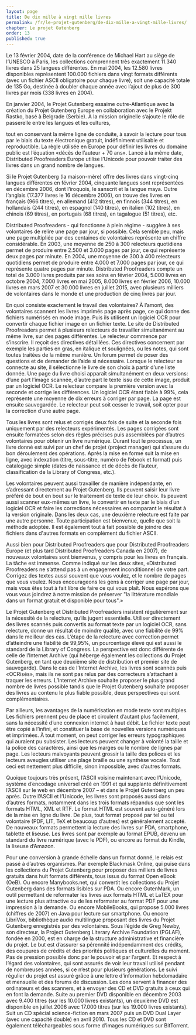 ```yaml
---
layout: page
title: De dix mille à vingt mille livres
permalink: /fr/le-projet-gutenberg/de-dix-mille-a-vingt-mille-livres/
chapter: Le projet Gutenberg
order: 13
published: true
---
```

<p>Le 13 février 2004, date de la conférence de Michael Hart au siège de l’UNESCO à Paris, les collections comprennent très exactement 11.340 livres dans 25 langues différentes. En mai 2004, les 12.580 livres disponibles représentent 100.000 fichiers dans vingt formats différents (avec un fichier ASCII obligatoire pour chaque livre), soit une capacité totale de 135 Go, destinée à doubler chaque année avec l’ajout de plus de 300 livres par mois (338 livres en 2004).</p>

<p>En janvier 2004, le Projet Gutenberg essaime outre-Atlantique avec la création du Projet Gutenberg Europe en collaboration avec le Projekt Rastko, basé à Belgrade (Serbie). À la mission originelle s’ajoute le rôle de passerelle entre les langues et les cultures,</p>

<p>tout en conservant la même ligne de conduite, à savoir la lecture pour tous par le biais du texte électronique gratuit, indéfiniment utilisable et reproductible. La règle utilisée en Europe pour définir les livres du domaine public est l’équation «décès de l’auteur + 70 ans». Lancé à la même date, Distributed Proofreaders Europe utilise l’Unicode pour pouvoir traiter des livres dans un grand nombre de langues.</p>

<p>Si le Projet Gutenberg (la maison-mère) offre des livres dans vingt-cinq langues différentes en février 2004, cinquante langues sont représentées en décembre 2006, dont l’iroquois, le sanscrit et la langue maya. Outre l’anglais (17.377 livres le 16 décembre 2006), on trouve des livres en français (966 titres), en allemand (412 titres), en finnois (344 titres), en hollandais (244 titres), en espagnol (140 titres), en italien (102 titres), en chinois (69 titres), en portugais (68 titres), en tagalogue (51 titres), etc.</p>

<p>Distributed Proofreaders - qui fonctionne à plein régime - suggère à ses volontaires de relire une page par jour, si possible. Cela semble peu, mais une page multipliée par des centaines de volontaires représente un chiffre considérable. En 2003, une moyenne de 250 à 300 relecteurs quotidiens permet de produire entre 2.500 et 3.000 pages par jour, ce qui représente deux pages par minute. En 2004, une moyenne de 300 à 400 relecteurs quotidiens permet de produire entre 4.000 et 7.000 pages par jour, ce qui représente quatre pages par minute. Distributed Proofreaders compte un total de 3.000 livres produits par ses soins en février 2004, 5.000 livres en octobre 2004, 7.000 livres en mai 2005, 8.000 livres en février 2006, 10.000 livres en mars 2007 et 30.000 livres en juillet 2015, avec plusieurs milliers de volontaires dans le monde et une production de cinq livres par jour.</p>

<p>En quoi consiste exactement le travail des volontaires? À l’amont, des volontaires scannent les livres imprimés page après page, ce qui donne des fichiers numérisés en mode image. Puis ils utilisent un logiciel OCR pour convertir chaque fichier image en un fichier texte. Le site de Distributed Proofreaders permet à plusieurs relecteurs de travailler simultanément au même livre, sur des pages différentes. Le relecteur commence par s’inscrire. Il reçoit des directives détaillées. Ces directives concernent par exemple les parties en gras, en italique et soulignées, ou les notes, qui sont toutes traitées de la même manière. Un forum permet de poser des questions et de demander de l’aide si nécessaire. Lorsque le relecteur se connecte au site, il sélectionne le livre de son choix à partir d’une liste donnée. Une page du livre choisi apparaît simultanément en deux versions: d’une part l’image scannée, d’autre part le texte issu de cette image, produit par un logiciel OCR. Le relecteur compare la première version avec la seconde et corrige les différences. Un logiciel OCR étant fiable à 99%, cela représente une moyenne de dix erreurs à corriger par page. La page est ensuite sauvegardée. Le relecteur peut soit cesser le travail, soit opter pour la correction d’une autre page.</p>

<p>Tous les livres sont relus et corrigés deux fois de suite et la seconde fois uniquement par des relecteurs expérimentés. Les pages corrigées sont ensuite formatées selon des règles précises puis assemblées par d’autres volontaires pour obtenir un livre numérique. Durant tout le processus, un livre donné est suivi par un chef de projet (project manager) qui s’assure du bon déroulement des opérations. Après la mise en forme suit la mise en ligne, avec indexation (titre, sous-titre, numéro de l’ebook et format) puis catalogage simple (dates de naissance et de décès de l’auteur, classification de la Library of Congress, etc.).</p>

<p>Les volontaires peuvent aussi travailler de manière indépendante, en s’adressant directement au Projet Gutenberg. Ils peuvent saisir leur livre préféré de bout en bout sur le traitement de texte de leur choix. Ils peuvent aussi scanner eux-mêmes un livre, le convertir en texte par le biais d’un logiciel OCR et faire les corrections nécessaires en comparant le résultat à la version originale. Dans les deux cas, une deuxième relecture est faite par une autre personne. Toute participation est bienvenue, quelle que soit la méthode adoptée. Il est également tout à fait possible de joindre des fichiers dans d'autres formats en complément du fichier ASCII.</p>

<p>Aussi bien pour Distributed Proofreaders que pour Distributed Proofreaders Europe (et plus tard Distributed Proofreaders Canada en 2007), de nouveaux volontaires sont bienvenus, y compris pour les livres en français. La tâche est immense. Comme indiqué sur les deux sites, «Distributed Proofreaders ne s’attend pas à un engagement inconditionnel de votre part. Corrigez des textes aussi souvent que vous voulez, et le nombre de pages que vous voulez. Nous encourageons les gens à corriger une page par jour, mais vous êtes tout à fait libre de faire ce qui vous plaît. Nous espérons que vous vous joindrez à notre mission de préserver "la littérature mondiale dans un format gratuit et disponible pour tous".»</p>

<p>Le Projet Gutenberg et Distributed Proofreaders insistent régulièrement sur la nécessité de la relecture, qu’ils jugent essentielle. Utiliser directement des livres scannés puis convertis au format texte par un logiciel OCR, sans relecture, donne un résultat de moindre qualité, avec une fiabilité de 99% dans le meilleur des cas. L’étape de la relecture avec correction permet d’atteindre une fiabilité de 99,95%, un pourcentage élevé qui est aussi le standard de la Library of Congress. La perspective est donc différente de celle de l’Internet Archive (qui héberge également les collections du Projet Gutenberg, en tant que deuxième site de distribution et premier site de sauvegarde). Dans le cas de l’Internet Archive, les livres sont scannés puis «OCRisés», mais ils ne sont pas relus par des correcteurs s’attachant à traquer les erreurs. L’Internet Archive souhaite proposer le plus grand nombre de livres possible tandis que le Projet Gutenberg souhaite proposer des livres au contenu le plus fiable possible, deux perspectives qui sont complémentaires.</p>

<p>Par ailleurs, les avantages de la numérisation en mode texte sont multiples. Les fichiers prennent peu de place et circulent d’autant plus facilement, sans la nécessité d’une connexion internet à haut débit. Le fichier texte peut être copié à l’infini, et constituer la base de nouvelles versions numériques et imprimées. À tout moment, on peut corriger les erreurs typographiques qui auraient pu subsister. Les lecteurs peuvent changer à volonté la taille et la police des caractères, ainsi que les marges ou le nombre de lignes par page. Les lecteurs malvoyants peuvent grossir la taille des polices et les lecteurs aveugles utiliser une plage braille ou une synthèse vocale. Tout ceci est nettement plus difficile, sinon impossible, avec d’autres formats.</p>

<p>Quoique toujours très présent, l’ASCII voisine maintenant avec l’Unicode, système d’encodage universel créé en 1991 et qui supplante définitivement l’ASCII sur le web en décembre 2007 – et dans le Projet Gutenberg un peu après. Outre l’ASCII et l’Unicode, les livres sont proposés aussi dans d’autres formats, notamment dans les trois formats répandus que sont les formats HTML, XML et RTF. Le format HTML est souvent auto-généré lors de la mise en ligne du livre. De plus, tout format proposé par tel ou tel volontaire (PDF, LIT, TeX et beaucoup d’autres) est généralement accepté. De nouveaux formats permettent la lecture des livres sur PDA, smartphone, tablette et liseuse. Les livres sont par exemple au format EPUB, devenu un standard du livre numérique (avec le PDF), ou encore au format du Kindle, la liseuse d’Amazon.</p>

<p>Pour une conversion à grande échelle dans un format donné, le relais est passé à d’autres organismes. Par exemple Blackmask Online, qui puise dans les collections du Projet Gutenberg pour proposer des milliers de livres gratuits dans huit formats différents, tous issus du format Open eBook (OeB). Ou encore Manybooks.net, qui convertit les collections du Projet Gutenberg dans des formats lisibles sur PDA. Ou encore GutenMark, un outil permettant de reformater les livres aux formats HTML et LaTEX pour une lecture plus attractive ou de les reformater au format PDF pour une impression à la demande. Ou encore MobileBooks, qui propose 5.000 livres (chiffres de 2007) en Java pour lecture sur smartphone. Ou encore LibriVox, bibliothèque audio multilingue proposant des livres du Projet Gutenberg enregistrés par des volontaires. Sous l’égide de Greg Newby, son directeur, la Project Gutenberg Literary Archive Foundation (PGLAF), fondée en 2000, est en charge de la structure administrative et financière du projet. Le but est d’assurer sa pérennité indépendamment des crédits, des coupures de crédits et des priorités politiques et culturelles du moment. Pas de pression possible donc par le pouvoir et par l’argent. Et respect à l’égard des volontaires, qui sont assurés de voir leur travail utilisé pendant de nombreuses années, si ce n’est pour plusieurs générations. Le suivi régulier du projet est assuré grâce à une lettre d’information hebdomadaire et mensuelle et des forums de discussion. Les dons servent à financer des ordinateurs et des scanners, et à envoyer des CD et DVD gratuits à ceux qui en font la demande. Suite au premier DVD disponible en décembre 2003 avec 9.400 titres (sur les 10.000 livres existants), un deuxième DVD est disponible en juillet 2006 avec 17.000 titres (sur les 19.000 livres existants). Suit un CD spécial science-fiction en mars 2007 puis un DVD Dual Layer (avec une capacité double) en avril 2010. Tous les CD et DVD sont également téléchargeables sous forme d’images numériques sur BitTorrent.</p>